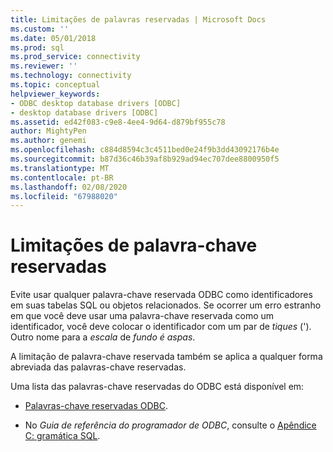 ```yaml
---
title: Limitações de palavras reservadas | Microsoft Docs
ms.custom: ''
ms.date: 05/01/2018
ms.prod: sql
ms.prod_service: connectivity
ms.reviewer: ''
ms.technology: connectivity
ms.topic: conceptual
helpviewer_keywords:
- ODBC desktop database drivers [ODBC]
- desktop database drivers [ODBC]
ms.assetid: ed42f083-c9e8-4ee4-9d64-d879bf955c78
author: MightyPen
ms.author: genemi
ms.openlocfilehash: c884d8594c3c4511bed0e24f9b3dd43092176b4e
ms.sourcegitcommit: b87d36c46b39af8b929ad94ec707dee8800950f5
ms.translationtype: MT
ms.contentlocale: pt-BR
ms.lasthandoff: 02/08/2020
ms.locfileid: "67988020"
---
```

# <a name="reserved-keyword-limitations"></a>Limitações de palavra-chave reservadas

Evite usar qualquer palavra-chave reservada ODBC como identificadores em suas tabelas SQL ou objetos relacionados. Se ocorrer um erro estranho em que você deve usar uma palavra-chave reservada como um identificador, você deve colocar o identificador com um par de *tiques* ('). Outro nome para a *escala* de *fundo é aspas*.

A limitação de palavra-chave reservada também se aplica a qualquer forma abreviada das palavras-chave reservadas.

Uma lista das palavras-chave reservadas do ODBC está disponível em:

- [Palavras-chave reservadas ODBC](https://docs.microsoft.com/sql/odbc/reference/appendixes/reserved-keywords).

- No *Guia de referência do programador de ODBC*, consulte o [Apêndice C: gramática SQL](https://docs.microsoft.com/sql/odbc/reference/appendixes/appendix-c-sql-grammar).

